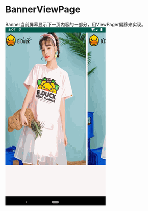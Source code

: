 # BannerViewPage
Banner当前屏幕显示下一页内容的一部分，用ViewPager偏移来实现。
![](https://raw.githubusercontent.com/zhangmiaocc/blogImageResource/master/img/aaa.gif)

